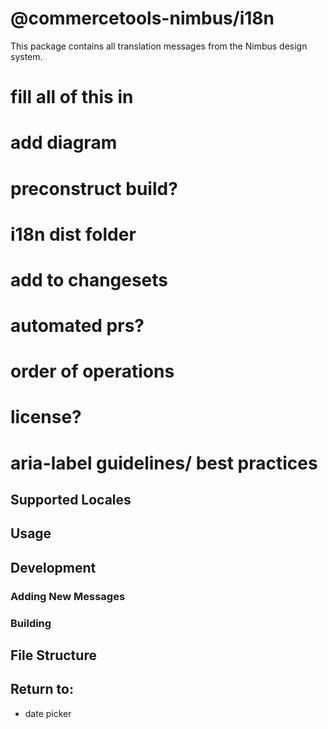 # @commercetools-nimbus/i18n

This package contains all translation messages from the Nimbus design system.

# fill all of this in

# add diagram

# preconstruct build?

# i18n dist folder

# add to changesets

# automated prs?

# order of operations

# license?

# aria-label guidelines/ best practices

## Supported Locales

## Usage

## Development

### Adding New Messages

### Building

## File Structure

## Return to:

- date picker

```

```
